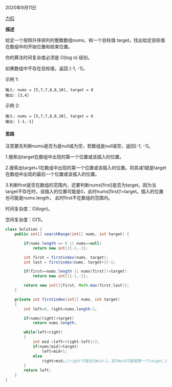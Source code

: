 2020年9月11日

[力扣](https://leetcode-cn.com/problems/find-first-and-last-position-of-element-in-sorted-array/)

**描述**

给定一个按照升序排列的整数数组nums，和一个目标值 target。找出给定目标值在数组中的开始位置和结束位置。

你的算法时间复杂度必须是 O(log n) 级别。

如果数组中不存在目标值，返回 [-1, -1]。

示例 1:
```
输入: nums = [5,7,7,8,8,10], target = 8
输出: [3,4]
```
示例 2:
```
输入: nums = [5,7,7,8,8,10], target = 6
输出: [-1,-1]
```

#### 思路

注意要先判断nums是否为是null或为空，若数组是null或空，返回[-1, -1]。

1.搜索出target在数组中出现的第一个位置或该插入的位置。

2.搜索出target+1在数组中出现的第一个位置或该插入的位置。将其减1就是target在数组中出现的最后一个位置或该插入的位置。

3.判断first是否在数组的范围内，还要判断nums[first]是否为target。因为当target不存在时，该插入的位置可能是0，此时nums[first]!=target。插入的位置也可能是nums.length，
此时first不在数组的范围内。

时间复杂度：O(logn)。

空间复杂度：O(1)。

```java
class Solution {
    public int[] searchRange(int[] nums, int target) {

        if(nums.length == 0 || nums==null)
            return new int[]{-1,-1};

        int first = firstindex(nums, target);
        int last = firstindex(nums, target+1)-1;

        if(first==nums.length || nums[first]!=target)
            return new int[]{-1,-1};

        return new int[]{first, Math.max(first,last)};
    }

    private int firstindex(int[] nums, int target)
    {
        int left=0, right=nums.length-1;

        if(nums[right]<target)
            return nums.length;

        while(left<right)
        {
            int mid =left+(right-left)/2;
            if(nums[mid]<target)
                left=mid+1;
            else
                right=mid;//right不能设为mid-1。因为mid可能是第一个target,若right=mid-1,那么新的区间已经不包括第一个target，就无法找到它了。
        }
        return left;
    }
}
```


